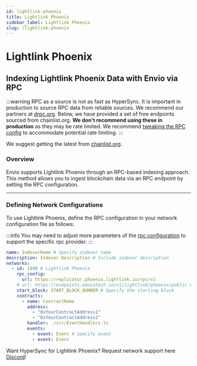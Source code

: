 ```yaml
---
id: lightlink-phoenix
title: Lightlink Phoenix
sidebar_label: Lightlink Phoenix
slug: /lightlink-phoenix
---
```


# Lightlink Phoenix

## Indexing Lightlink Phoenix Data with Envio via RPC

:::warning
RPC as a source is not as fast as HyperSync. It is important in production to source RPC data from reliable sources. We recommend our partners at [drpc.org](https://drpc.org). Below, we have provided a set of free endpoints sourced from chainlist.org. **We don't recommend using these in production** as they may be rate limited. We recommend [tweaking the RPC config](./rpc-sync) to accommodate potential rate limiting.
:::

We suggest getting the latest from [chainlist.org](https://chainlist.org).

### Overview

Envio supports Lightlink Phoenix through an RPC-based indexing approach. This method allows you to ingest blockchain data via an RPC endpoint by setting the RPC configuration.

---

### Defining Network Configurations

To use Lightlink Phoenix, define the RPC configuration in your network configuration file as follows:

:::info
You may need to adjust more parameters of the [rpc configuration](./rpc-sync) to support the specific rpc provider. 
:::

```yaml
name: IndexerName # Specify indexer name
description: Indexer Description # Include indexer description
networks:
  - id: 1890 # Lightlink Phoenix
    rpc_config:
      url: https://replicator.phoenix.lightlink.io/rpc/v1 
    # url: https://endpoints.omniatech.io/v1/lightlink/phoenix/public # alternative
    start_block: START_BLOCK_NUMBER # Specify the starting block
    contracts:
      - name: ContractName
        address:
          - "0xYourContractAddress1"
          - "0xYourContractAddress2"
        handler: ./src/EventHandlers.ts
        events:
          - event: Event # Specify event
          - event: Event
```

Want HyperSync for Lightlink Phoenix? Request network support here [Discord](https://discord.gg/fztEvj79m3)!
